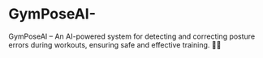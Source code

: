 # GymPoseAI-
GymPoseAI – An AI-powered system for detecting and correcting posture errors during workouts, ensuring safe and effective training. 🚀💪
